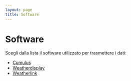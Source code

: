 ```yaml
---
layout: page
title: Software
---
```

 
 # Software

Scegli dalla lista il software utilizzato per trasmettere i dati:

 - [Cumulus](#)
 - [Weatherdisplay](#)
 - [Weatherlink](#)

